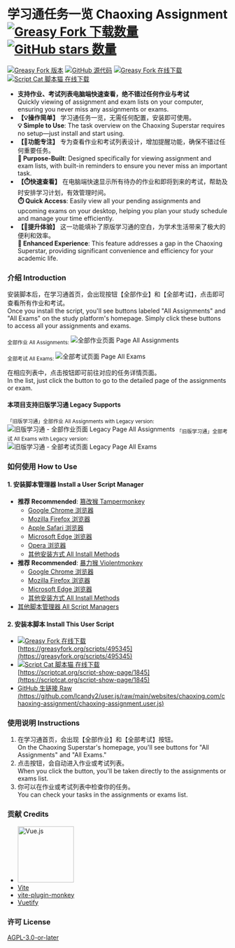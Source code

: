 # 学习通任务一览 Chaoxing Assignment <a href="https://greasyfork.org/scripts/495345" title="前往 Greasy Fork 下载"><img alt="Greasy Fork 下载数量" src="https://img.shields.io/greasyfork/dt/495345?label=%E4%B8%8B%E8%BD%BD"></a> <a href="https://github.com/lcandy2/user.js" target="_blank"><img alt="GitHub stars 数量" src="https://img.shields.io/github/stars/lcandy2?label=%E5%96%9C%E6%AC%A2%E5%B0%B1star%E5%90%A7"></a>

<a href="https://greasyfork.org/scripts/495345"><img alt="Greasy Fork 版本" src="https://img.shields.io/greasyfork/v/495345?label=%E7%89%88%E6%9C%AC&link=https%3A%2F%2Fgreasyfork.org%2Fscripts%2F495345"></a>&nbsp;<a href="https://github.com/lcandy2/user.js/tree/main/websites/chaoxing.com/chaoxing-assignment"><img alt="GitHub 源代码" src="https://img.shields.io/badge/%E6%BA%90%E4%BB%A3%E7%A0%81-GitHub-4078c0?logo=github&link=https%3A%2F%2Fgithub.com%2Flcandy2%2Fuser.js%2Ftree%2Fmain%2Fwebsites%2Fchaoxing.com%2Fchaoxing-assignment"></a>&nbsp;<a href="https://greasyfork.org/scripts/495345"><img alt="Greasy Fork 在线下载" src="https://img.shields.io/badge/%E5%9C%A8%E7%BA%BF%E4%B8%8B%E8%BD%BD-Greasy_Fork-rgb(153%2C0%2C0)?logo=greasyfork&link=https%3A%2F%2Fgreasyfork.org%2Fscripts%2F495345"></a>&nbsp;<a href="https://scriptcat.org/script-show-page/1845/"><img alt="Script Cat 脚本猫 在线下载" src="https://img.shields.io/badge/%E5%9C%A8%E7%BA%BF%E4%B8%8B%E8%BD%BD-Script_Cat_%E8%84%9A%E6%9C%AC%E7%8C%AB-4793d7?logo=gnuicecat&link=https%3A%2F%2Fscriptcat.org%2Fscript-show-page%2F1845%2F"></a>

- **支持作业、考试列表电脑端快速查看，绝不错过任何作业与考试**  
Quickly viewing of assignment and exam lists on your computer, ensuring you never miss any assignments or exams.
- **【💡操作简单】** 学习通任务一览，无需任何配置，安装即可使用。  
**💡 Simple to Use**: The task overview on the Chaoxing Superstar requires no setup—just install and start using.
- **【📅功能专注】** 专为查看作业和考试列表设计，增加提醒功能，确保不错过任何重要任务。  
**📅 Purpose-Built**: Designed specifically for viewing assignment and exam lists, with built-in reminders to ensure you never miss an important task.
- **【⏱️快速查看】** 在电脑端快速显示所有待办的作业和即将到来的考试，帮助及时安排学习计划，有效管理时间。  
**⏱️ Quick Access**: Easily view all your pending assignments and upcoming exams on your desktop, helping you plan your study schedule and manage your time efficiently.
- **【🚀提升体验】** 这一功能填补了原版学习通的空白，为学术生活带来了极大的便利和效率。  
**🚀 Enhanced Experience**: This feature addresses a gap in the Chaoxing Superstar, providing significant convenience and efficiency for your academic life.

### 介绍 Introduction
安装脚本后，在学习通首页，会出现按钮【全部作业】和【全部考试】，点击即可查看所有作业和考试。  
Once you install the script, you'll see buttons labeled "All Assignments" and "All Exams" on the study platform's homepage. Simply click these buttons to access all your assignments and exams.

<sub>全部作业 All Assignments:</sub>
![全部作业页面 Page All Assignments](https://scriptcat.org/api/v2/resource/image/MnLHlqm8TaL0qrIt)

<sub>全部考试 All Exams:</sub>
![全部考试页面 Page All Exams](https://scriptcat.org/api/v2/resource/image/TGCiI0m1BLycEqFI)

在相应列表中，点击按钮即可前往对应的任务详情页面。  
In the list, just click the button to go to the detailed page of the assignments or exam.

#### 本项目支持旧版学习通 Legacy Supports
<sub>「旧版学习通」全部作业 All Assignments with Legacy version:</sub>
![旧版学习通 - 全部作业页面 Legacy Page All Assignments](https://scriptcat.org/api/v2/resource/image/WQKSXcbIG4kOXF6d)
<sub>「旧版学习通」全部考试 All Exams with Legacy version:</sub>
![旧版学习通 - 全部考试页面 Legacy Page All Exams](https://scriptcat.org/api/v2/resource/image/EutLnTUPiKOLCGKG)

### 如何使用 How to Use
#### 1. 安装脚本管理器 Install a User Script Manager
- **推荐 Recommended**: [篡改猴 Tampermonkey](https://www.tampermonkey.net/)
  - [Google Chrome 浏览器](https://chrome.google.com/webstore/detail/tampermonkey/dhdgffkkebhmkfjojejmpbldmpobfkfo)
  - [Mozilla Firefox 浏览器](https://addons.mozilla.org/firefox/addon/tampermonkey/)
  - [Apple Safari 浏览器](https://apps.apple.com/app/tampermonkey/id1482490089?mt=12)
  - [Microsoft Edge 浏览器](https://microsoftedge.microsoft.com/addons/detail/iikmkjmpaadaobahmlepeloendndfphd)
  - [Opera 浏览器](https://addons.opera.com/extensions/details/tampermonkey-beta/)
  - [其他安装方式 All Install Methods](https://www.tampermonkey.net/)
- **推荐 Recommended**: [暴力猴 Violentmonkey](https://violentmonkey.github.io/)
  - [Google Chrome 浏览器](https://chrome.google.com/webstore/detail/violentmonkey/jinjaccalgkegednnccohejagnlnfdag)
  - [Mozilla Firefox 浏览器](https://addons.mozilla.org/firefox/addon/violentmonkey/)
  - [Microsoft Edge 浏览器](https://microsoftedge.microsoft.com/addons/detail/eeagobfjdenkkddmbclomhiblgggliao) 
  - [其他安装方式 All Install Methods](https://violentmonkey.github.io/get-it/)
- [其他脚本管理器 All Script Managers](https://greasyfork.org/help/installing-user-scripts)

#### 2. 安装本脚本 Install This User Script
- <a href="https://greasyfork.org/scripts/495345"><img alt="Greasy Fork 在线下载" src="https://img.shields.io/badge/%E5%9C%A8%E7%BA%BF%E4%B8%8B%E8%BD%BD-Greasy_Fork-rgb(153%2C0%2C0)?logo=greasyfork&link=https%3A%2F%2Fgreasyfork.org%2Fscripts%2F495345"></a>  
[https://greasyfork.org/scripts/495345](https://greasyfork.org/scripts/495345)
- <a href="https://scriptcat.org/script-show-page/1845/"><img alt="Script Cat 脚本猫 在线下载" src="https://img.shields.io/badge/%E5%9C%A8%E7%BA%BF%E4%B8%8B%E8%BD%BD-Script_Cat_%E8%84%9A%E6%9C%AC%E7%8C%AB-4793d7?logo=gnuicecat&link=https%3A%2F%2Fscriptcat.org%2Fscript-show-page%2F1845%2F"></a>  
[https://scriptcat.org/script-show-page/1845](https://scriptcat.org/script-show-page/1845)
- [GitHub 生链接 Raw  
(https://github.com/lcandy2/user.js/raw/main/websites/chaoxing.com/chaoxing-assignment/chaoxing-assignment.user.js)](https://github.com/lcandy2/user.js/raw/main/websites/chaoxing.com/chaoxing-assignment/chaoxing-assignment.user.js)

### 使用说明 Instructions
1. 在学习通首页，会出现【全部作业】和【全部考试】按钮。  
On the Chaoxing Superstar's homepage, you'll see buttons for "All Assignments" and "All Exams."
2. 点击按钮，会自动进入作业或考试列表。  
When you click the button, you'll be taken directly to the assignments or exams list.
3. 你可以在作业或考试列表中检查你的任务。  
You can check your tasks in the assignments or exams list.

### 贡献 Credits
- [<img alt="Vue.js" src="https://vuejs.org/logo-uwu.png" height="128">](https://vuejs.org/?uwu=true)
- [Vite](https://vite.dev/)
- [vite-plugin-monkey](https://github.com/lisonge/vite-plugin-monkey)
- [Vuetify](https://vuetifyjs.com)

### 许可 License
[AGPL-3.0-or-later](https://spdx.org/licenses/AGPL-3.0-or-later.html)